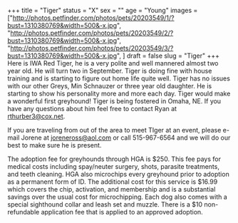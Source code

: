 +++
title = "Tiger"
status = "X"
sex = ""
age = "Young"
images = ["http://photos.petfinder.com/photos/pets/20203549/1/?bust=1310380769&width=500&-x.jpg",
"http://photos.petfinder.com/photos/pets/20203549/2/?bust=1310380769&width=500&-x.jpg",
"http://photos.petfinder.com/photos/pets/20203549/3/?bust=1310380769&width=500&-x.jpg",
]
draft = false
slug = "Tiger"
+++
Here is IWA Red Tiger, he is a very polite and well mannered almost two year old.  He will turn two in September.  Tiger is doing fine with house training and is starting to figure out home life quite well.  Tiger has no issues with our other Greys, Min Schnauzer or three year old daughter.  He is starting to show his personality more and more each day.  Tiger would make a wonderful first greyhound!  Tiger is being fostered in Omaha, NE.  If you have any questions about him feel free to contact Ryan at rthurber3@cox.net.


If you are traveling from out of the area to meet TIger at an event, please e-mail Jorene at joreneross@aol.com or call 515-967-6564 and we will do our best to make sure he is present.

The adoption fee for greyhounds through HGA is $250. This fee pays for medical costs including spay/neuter surgery, shots, parasite treatments, and teeth cleaning. HGA also microchips every greyhound prior to adoption as a permanent form of ID. The additional cost for this service is $16.99 which covers the chip, activation, and membership and is a substantial savings over the usual cost for microchipping. Each dog also comes with a special sighthound collar and leash set and muzzle. There is a $10 non-refundable application fee that is applied to an approved adoption.

